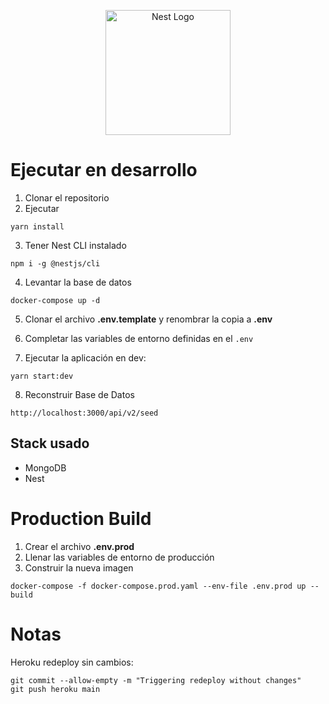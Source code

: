 <p align="center">
  <a href="http://nestjs.com/" target="blank"><img src="https://nestjs.com/img/logo-small.svg" width="200" alt="Nest Logo" /></a>
</p>

# Ejecutar en desarrollo

1. Clonar el repositorio
2. Ejecutar 
```
yarn install
```
3. Tener Nest CLI instalado
```
npm i -g @nestjs/cli
```

4. Levantar la base de datos
```
docker-compose up -d
```

5. Clonar el archivo __.env.template__ y renombrar la copia a __.env__ 

6. Completar las variables de entorno definidas en el ```.env```

7. Ejecutar la aplicación en dev: 
```
yarn start:dev
```

8. Reconstruir Base de Datos
```
http://localhost:3000/api/v2/seed
```

## Stack usado
* MongoDB
* Nest

# Production Build
1. Crear el archivo __.env.prod__
2. Llenar las variables de entorno de producción
3. Construir la nueva imagen
```
docker-compose -f docker-compose.prod.yaml --env-file .env.prod up --build
```

# Notas

Heroku redeploy sin cambios:
```
git commit --allow-empty -m "Triggering redeploy without changes"
git push heroku main
```